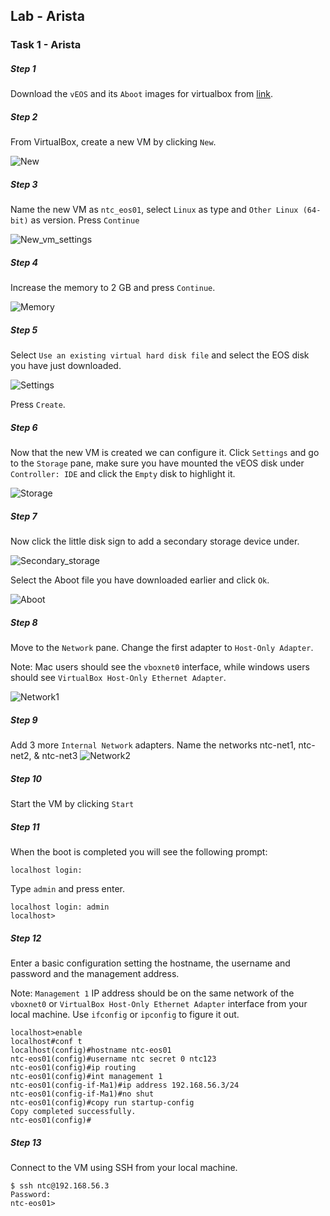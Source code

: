## Lab - Arista

### Task 1 - Arista

##### Step 1

Download the `vEOS` and its `Aboot` images for virtualbox from [link](https://drive.google.com/drive/folders/1OQvC7qCFygTRXuR76xqt2fBovcgbOy_7).

##### Step 2

From VirtualBox, create a new VM by clicking `New`.

![New](images/new.png)

##### Step 3

Name the new VM as `ntc_eos01`, select `Linux` as type and `Other Linux (64-bit)` as version. Press `Continue`

![New_vm_settings](images/new_vm_settings.png)

##### Step 4

Increase the memory to 2 GB and press `Continue`.

![Memory](images/memory.png)

##### Step 5

Select `Use an existing virtual hard disk file` and select the EOS disk you have just downloaded.

![Settings](images/hd.png)

Press `Create`.

##### Step 6

Now that the new VM is created we can configure it. Click `Settings` and go to the `Storage` pane, make sure you have mounted the vEOS disk under `Controller: IDE` and click the `Empty` disk to highlight it.

![Storage](images/storage.png)

##### Step 7

Now click the little disk sign to add a secondary storage device under.

![Secondary_storage](images/secondary_storage.png)

Select the Aboot file you have downloaded earlier and click `Ok`.

![Aboot](images/aboot.png)

##### Step 8

Move to the `Network` pane. Change the first adapter to `Host-Only Adapter`.

Note: Mac users should see the `vboxnet0` interface, while windows users should see `VirtualBox Host-Only Ethernet Adapter`.

![Network1](images/eos_network1.png)

##### Step 9

Add 3 more `Internal Network` adapters. Name the networks ntc-net1, ntc-net2, & ntc-net3
![Network2](images/eos_networ2.png)

##### Step 10

Start the VM by clicking `Start`

##### Step 11

When the boot is completed you will see the following prompt:

```
localhost login:
```

Type `admin` and press enter.

```
localhost login: admin
localhost>
```

##### Step 12

Enter a basic configuration setting the hostname, the username and password and the management address.

Note: `Management 1` IP address should be on the same network of the `vboxnet0` or `VirtualBox Host-Only Ethernet Adapter` interface from your local machine. Use `ifconfig` or `ipconfig` to figure it out.

```
localhost>enable
localhost#conf t
localhost(config)#hostname ntc-eos01
ntc-eos01(config)#username ntc secret 0 ntc123
ntc-eos01(config)#ip routing
ntc-eos01(config)#int management 1
ntc-eos01(config-if-Ma1)#ip address 192.168.56.3/24
ntc-eos01(config-if-Ma1)#no shut
ntc-eos01(config)#copy run startup-config
Copy completed successfully.
ntc-eos01(config)#
```

##### Step 13

Connect to the VM using SSH from your local machine.

```
$ ssh ntc@192.168.56.3
Password:
ntc-eos01>
```
